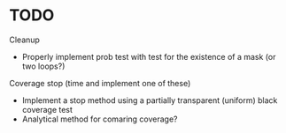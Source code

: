 # TODO


Cleanup
* Properly implement prob test with test for the existence of a mask (or two loops?)


Coverage stop (time and implement one of these)
* Implement a stop method using a partially transparent (uniform) black coverage test
* Analytical method for comaring coverage?

